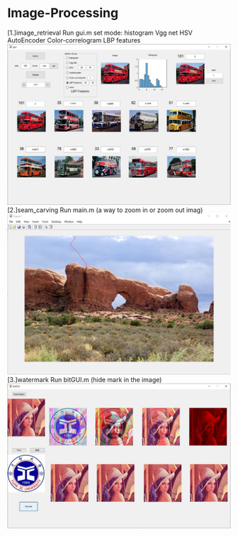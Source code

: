 # Image-Processing

[1.]image_retrieval
Run gui.m
set mode:
histogram
Vgg net
HSV
AutoEncoder
Color-correlogram
LBP features
![image](https://github.com/marcovwu/Image-Processing/blob/master/file_image/image_retrieval.JPG)
[2.]seam_carving
Run main.m
(a way to zoom in or zoom out imag)
![image](https://github.com/marcovwu/Image-Processing/blob/master/file_image/seam_carving.JPG)
[3.]watermark
Run bitGUI.m
(hide mark in the image)
![image](https://github.com/marcovwu/Image-Processing/blob/master/file_image/watermark.JPG)
